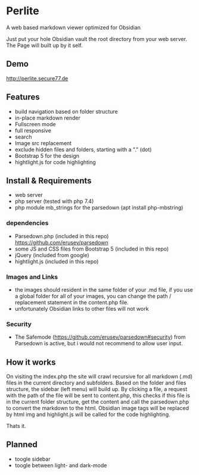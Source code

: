 # Perlite
 A web based markdown viewer optimized for Obsidian

Just put your hole Obsidian vault the root directory from your web server. The Page will built up by it self. 


## Demo

http://perlite.secure77.de


## Features

- build navigation based on folder structure
- in-place markdown render
- Fullscreen mode
- full responsive
- search
- Image src replacement
- exclude hidden files and folders, starting with a "." (dot)
- Bootstrap 5 for the design
- hightlight.js for code highlighting



## Install & Requirements

- web server
- php server (tested with php 7.4)
- php module mb_strings for the parsedown (apt install php-mbstring)


### dependencies
- Parsedown.php (included in this repo) https://github.com/erusev/parsedown
- some JS and CSS files from Bootstrap 5 (included in this repo)
- jQuery (included from google)
- hightlight.js (included in this repo)


### Images and Links

- the images should resident in the same folder of your .md file, if you use a global folder for all of your images, you can change the path / replacement statement in the content.php file.
- unfortunately Obsidian links to other files will not work


### Security

- The Safemode (https://github.com/erusev/parsedown#security) from Parsedown is active, but i would not recommend to allow user input.


## How it works

On visiting the index.php the site will crawl recursive for all markdown (.md) files in the current directory and subfolders. Based on the folder and files structure, the sidebar (left menu) will build up. By clicking a file, a request with the path of the file will be sent to content.php, this checks if this file is in the current folder structure, get the content and call the parsedown.php to convert the markdown to the html. Obsidian image tags will be replaced by html img and highlight.js will be called for the code highlighting.

Thats it.


## Planned

- toogle sidebar
- toogle between light- and dark-mode
